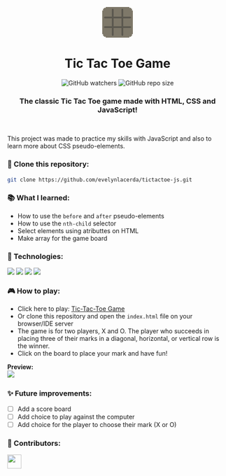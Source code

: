 <p align="center">
    <img src="./src/img/TicTacToe.gif">
</p>

<div align="center">
<h1>Tic Tac Toe Game</h1>

![GitHub watchers](https://img.shields.io/github/watchers/evelynlacerda/tictactoe-js?label=%F0%9F%91%80%20Watchers&style=flat-square&labelColor=%233A3934&color=%23F79E6B)
![GitHub repo size](https://img.shields.io/github/repo-size/evelynlacerda/tictactoe-js?style=flat-square&label=%F0%9F%93%90%20Size&labelColor=%233A3934&color=%23F79E6B)


<h3>The classic Tic Tac Toe game made with HTML, CSS and JavaScript!</h3>
</div>

<br>

This project was made to practice my skills with JavaScript and also to learn more about CSS pseudo-elements.

### 👥 Clone this repository:
```bash
git clone https://github.com/evelynlacerda/tictactoe-js.git
```

### 📚 What I learned:
- How to use the `before` and `after` pseudo-elements
- How to use the `nth-child` selector
- Select elements using atributtes on HTML
- Make array for the game board

### 🚀 Technologies:
<div style="display: block">
    <img src="https://img.shields.io/badge/HTML5-3A3934?style=for-the-badge&logo=html5&logoColor=E34F26">
    <img src="https://img.shields.io/badge/CSS3-3A3934?style=for-the-badge&logo=css3&logoColor=1572B6">
    <img src="https://img.shields.io/badge/JavaScript-3A3934?style=for-the-badge&logo=javascript&logoColor=F7DF1E">
    <img src="https://img.shields.io/badge/VS Code-3A3934?style=for-the-badge&logo=visualstudiocode&logoColor=007ACC">
</div>

### 🎮 How to play:
- Click here to play: [Tic-Tac-Toe Game](https://evelynlacerda.github.io/tictactoe-js/)
- Or clone this repository and open the `index.html` file on your browser/IDE server
- The game is for two players, X and O. The player who succeeds in placing three of their marks in a diagonal, horizontal, or vertical row is the winner.
- Click on the board to place your mark and have fun!

<b>Preview:</b><br>
<img src="./src/img/layout.gif">

### ✨ Future improvements:
- [ ] Add a score board
- [ ] Add choice to play against the computer
- [ ] Add choice for the player to choose their mark (X or O)

### 🤝 Contributors:
<img height="32" width="32" src="https://badges.pufler.dev/contributors/evelynlacerda/tictactoe-js?size=50&padding=5&perRow=10&bots=true" />
